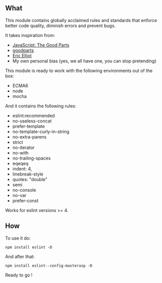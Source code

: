 
##  What
This module contains globally acclaimed rules and standards that enforce
better code quality, diminish errors and prevent bugs.

It takes inspiration from:

 - [JavaScript: The Good Parts](http://javascript.crockford.com/)
 - [goodparts](https://github.com/dwyl/goodparts)
 - [Eric Elliot](https://medium.com/@_ericelliott/latest)
 - My own personal bias (yes, we all have one, you can stop pretending)

This module is ready to work with the following environments out of the box:

 - ECMA6
 - node
 - mocha

And it contains the following rules:

 - eslint:recommended
 - no-useless-concat
 - prefer-template
 - no-template-curly-in-string
 - no-extra-parens
 - strict
 - no-iterator
 - no-with
 - no-trailing-spaces
 - eqeqeq
 - indent: 4,
 - linebreak-style
 - quotes: "double"
 - semi
 - no-console
 - no-var
 - prefer-const

Works for eslint versions >= 4.

##  How

To use it do:

```
npm install eslint -D
```

And after that:

```
npm install eslint--config-masterasp -D
```

Ready to go !
